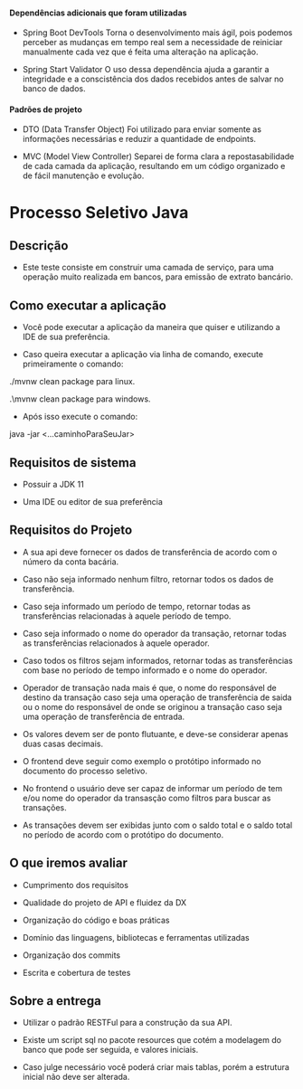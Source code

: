 #### Dependências adicionais que foram utilizadas
- Spring Boot DevTools
	Torna o desenvolvimento mais ágil, pois podemos perceber as mudanças em tempo real sem a necessidade de reiniciar manualmente cada vez que é feita uma alteração na aplicação.
	
- Spring Start Validator
	O uso dessa dependência ajuda a garantir a integridade e a conscistência dos dados recebidos antes de salvar no banco de dados.

#### Padrões de projeto
-  DTO (Data Transfer Object)
	Foi utilizado para enviar somente as informações necessárias e reduzir a quantidade de endpoints.
	
- MVC (Model View Controller)
	Separei de forma clara a repostasabilidade de cada camada da aplicação, resultando em um código organizado e de fácil manutenção e evolução.


# Processo Seletivo Java
  

## Descrição

- Este teste consiste em construir uma camada de serviço, para uma operação muito realizada em bancos, para emissão de extrato bancário.

  
  

## Como executar a aplicação

  

- Você pode executar a aplicação da maneira que quiser e utilizando a IDE de sua preferência.

- Caso queira executar a aplicação via linha de comando, execute primeiramente o comando:

  

./mvnw clean package para linux.

  

.\mvnw clean package para windows.

- Após isso execute o comando:

  

java -jar <...caminhoParaSeuJar>

  

## Requisitos de sistema

  

- Possuir a JDK 11

- Uma IDE ou editor de sua preferência

  

## Requisitos do Projeto

  

- A sua api deve fornecer os dados de transferência de acordo com o número da conta bacária.

- Caso não seja informado nenhum filtro, retornar todos os dados de transferência.

- Caso seja informado um período de tempo, retornar todas as transferências relacionadas à aquele período de tempo.

- Caso seja informado o nome do operador da transação, retornar todas as transferências relacionados à aquele operador.

- Caso todos os filtros sejam informados, retornar todas as transferências com base no período de tempo informado e o nome do operador.

- Operador de transação nada mais é que, o nome do responsável de destino da transação caso seja uma operação de transferência de saida ou o nome do responsável de onde se originou a transação caso seja uma operação de transferência de entrada.

- Os valores devem ser de ponto flutuante, e deve-se considerar apenas duas casas decimais.

- O frontend deve seguir como exemplo o protótipo informado no documento do processo seletivo.

- No frontend o usuário deve ser capaz de informar um período de tem e/ou nome do operador da transasção como filtros para buscar as transações.

- As transações devem ser exibidas junto com o saldo total e o saldo total no período de acordo com o protótipo do documento.

  

## O que iremos avaliar

- Cumprimento dos requisitos

- Qualidade do projeto de API e fluidez da DX

- Organização do código e boas práticas

- Domínio das linguagens, bibliotecas e ferramentas utilizadas

- Organização dos commits

- Escrita e cobertura de testes

  

## Sobre a entrega

- Utilizar o padrão RESTFul para a construção da sua API.

- Existe um script sql no pacote resources que cotém a modelagem do banco que pode ser seguida, e valores iniciais.

- Caso julge necessário você poderá criar mais tablas, porém a estrutura inicial não deve ser alterada.
